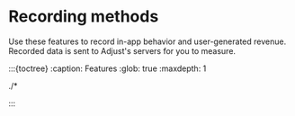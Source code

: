 # Recording methods

Use these features to record in-app behavior and user-generated revenue. Recorded data is sent to Adjust's servers for you to measure.

:::{toctree}
:caption: Features
:glob: true
:maxdepth: 1

./*

:::
